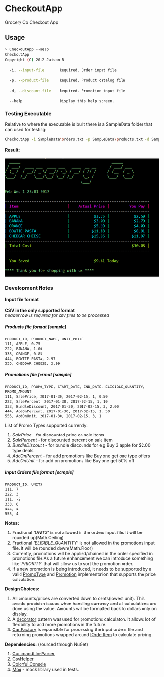 # CheckoutApp
Grocery Co Checkout App

## Usage
```bash
> CheckoutApp --help
CheckoutApp
Copyright (C) 2012 Jaison.B

  -i, --input-file       Required. Order input file

  -p, --product-file     Required. Product catalog file

  -d, --discount-file    Required. Promotion input file

  --help                 Display this help screen.
```

### Testing Executable
Relative to where the executable is built there is a SampleData folder that can used for testing:
```bash
CheckoutApp -i SampleData\orders.txt -p SampleData\products.txt -d SampleData\promotions.txt
```
#### Result:
![alt text](CheckoutAppResult.png "Checkout App result")

### Development Notes

#### Input file format
__CSV in the only supported format__  
_header row is required for csv files to be processed_
##### Products file format [sample]
```
PRODUCT_ID, PRODUCT_NAME, UNIT_PRICE
111, APPLE, 0.75
222, BANANA, 1.00
333, ORANGE, 0.85
444, BOWTIE PASTA, 2.97
555, CHEDDAR CHEESE, 3.99
```
##### Promotions file format [sample]
```
PRODUCT_ID, PROMO_TYPE, START_DATE, END_DATE, ELIGIBLE_QUANTITY, PROMO_AMOUNT
111, SalePrice, 2017-01-30, 2017-02-15, 1, 0.50
222, SalePercent, 2017-01-30, 2017-02-15, 1, 10
333, BundleDiscount, 2017-01-30, 2017-02-15, 3, 2.00
444, AddOnPercent, 2017-01-30, 2017-02-15, 1, 50
555, AddOnUnit, 2017-01-30, 2017-02-15, 3, 1
```
List of Promo Types supported currently:  
  1. *SalePrice* - for discounted price on sale items
  2. *SalePercent* - for discounted percent on sale item
  3. *BundleDiscount* - for bundle discounds for e.g Buy 3 apple for $2.00 type deals
  4. *AddOnPercent* - for add promotions like Buy one get one type offers
  5. *AddOnUnit* - for add on promotions like Buy one get 50% off

##### Input Orders file format [sample]
```
PRODUCT_ID, UNITS
111, 7
222, 3
111, -2
333, 6
444, 4
555, 4
```
__Notes:__  
  1. Fractional *'UNITS'* is not allowed in the orders input file. It will be rounded up(Math.Ceiling)
  2. Fractional *'ELIGIBLE_QUANTITY'* is not allowed in the promotions input file. It will be rounded down(Math.Floor)
  3. Currently, promotions will be applied/chained in the order specified in promotions file.As a future enhancement we can introduce something like *'PRIORITY'* that will allow us to sort the promotion order.
  4. If a new promotion is being introduced, it needs to be supported by a valid [PromoType](https://github.com/jaison-b/CheckoutApp/blob/master/CheckoutApp/Repository/PromoType.cs) and [Promotion](https://github.com/jaison-b/CheckoutApp/blob/master/CheckoutApp/Models/Promotion.cs) implementation that supports the price calculation.

__Design Choices:__  
  1. All amounts/prices are converted down to cents(lowest unit). This avoids precision issues when handling currency and all calculations are done using the value. Amounts will be formatted back to dollars only on display.
  2. A [decorator](https://en.wikipedia.org/wiki/Decorator_pattern) pattern was used for promotions calculaton. It allows lot of flexibility to add more promotions in the future.
  3. [CartFactory](https://github.com/jaison-b/CheckoutApp/blob/master/CheckoutApp/CartFactory.cs) is reponsible for processing the input orders file and returning promotions wrapped around [IOrderItem](https://github.com/jaison-b/CheckoutApp/blob/master/CheckoutApp/Models/IOrderItem.cs) to calculate pricing.
 
__Dependencies:__ (sourced through NuGet)
  1. [CommandLineParser](https://github.com/gsscoder/commandline) 
  2. [CsvHelper](https://joshclose.github.io/CsvHelper)
  3. [Colorful.Console](https://github.com/tomakita/Colorful.Console)
  4. [Moq](https://github.com/Moq/moq4/wiki/Quickstart) - mock library used in tests.
